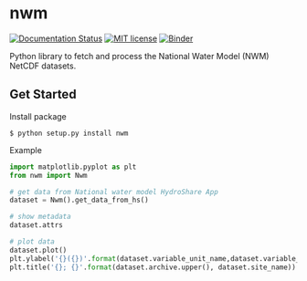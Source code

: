 # nwm
[![Documentation Status](https://readthedocs.org/projects/nwm/badge/?version=latest)](https://nwm.readthedocs.io/en/latest/?badge=latest)
[![MIT license](https://img.shields.io/badge/License-MIT-blue.svg)](https://github.com/gantian127/nwm/blob/master/LICENSE.txt)
[![Binder](https://mybinder.org/badge_logo.svg)](https://mybinder.org/v2/gh/gantian127/nwm/master?filepath=notebooks%2Fnwm.ipynb)



Python library to fetch and process the National Water Model (NWM) NetCDF datasets. 

## Get Started



Install package

```
$ python setup.py install nwm
```

Example 

```python
import matplotlib.pyplot as plt
from nwm import Nwm

# get data from National water model HydroShare App
dataset = Nwm().get_data_from_hs()

# show metadata
dataset.attrs

# plot data
dataset.plot()
plt.ylabel('{}({})'.format(dataset.variable_unit_name,dataset.variable_unit))
plt.title('{}; {}'.format(dataset.archive.upper(), dataset.site_name))
```


